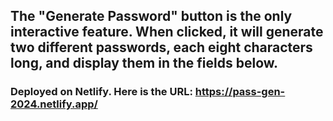 ## The "Generate Password" button is the only interactive feature. When clicked, it will generate two different passwords, each eight characters long, and display them in the fields below.


### Deployed on Netlify.   Here is the URL: https://pass-gen-2024.netlify.app/
